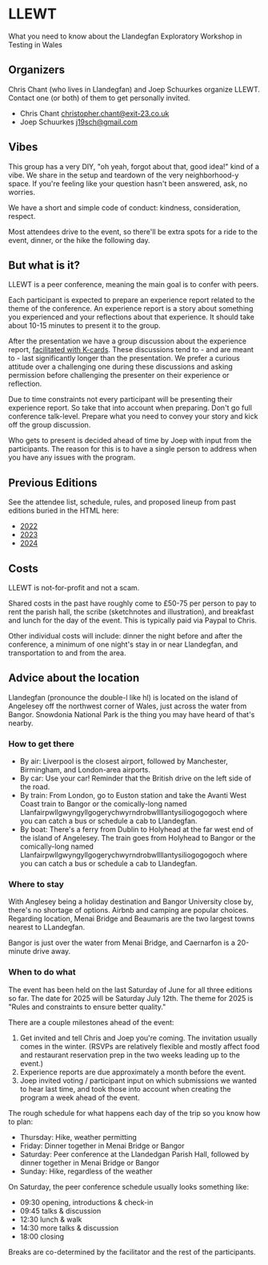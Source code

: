 # LLEWT
What you need to know about the Llandegfan Exploratory Workshop in Testing in Wales

## Organizers

Chris Chant (who lives in Llandegfan) and Joep Schuurkes organize LLEWT. Contact one (or both) of them to get personally invited. 

- Chris Chant christopher.chant@exit-23.co.uk
- Joep Schuurkes j19sch@gmail.com

## Vibes

This group has a very DIY, "oh yeah, forgot about that, good idea!" kind of a vibe. We share in the setup and teardown of the very neighborhood-y space. If you're feeling like your question hasn't been answered, ask, no worries. 

We have a short and simple code of conduct: kindness, consideration, respect.

Most attendees drive to the event, so there'll be extra spots for a ride to the event, dinner, or the hike the following day. 


## But what is it?

LLEWT is a peer conference, meaning the main goal is to confer with peers.

Each participant is expected to prepare an experience report related to the theme of the conference. An experience report is a story about something you experienced and your reflections about that experience. It should take about 10-15 minutes to present it to the group.

After the presentation we have a group discussion about the experience report, [facilitated with K-cards](https://smallsheds.garden/blog/2022/structuring-group-discussions-with-k-cards/). These discussions tend to - and are meant to - last significantly longer than the presentation. We prefer a curious attitude over a challenging one during these discussions and asking permission before challenging the presenter on their experience or reflection.

Due to time constraints not every participant will be presenting their experience report. So take that into account when preparing. Don't go full conference talk-level. Prepare what you need to convey your story and kick off the group discussion.

Who gets to present is decided ahead of time by Joep with input from the participants. The reason for this is to have a single person to address when you have any issues with the program.


## Previous Editions

See the attendee list, schedule, rules, and proposed lineup from past editions buried in the HTML here: 

- [2022](https://smallsheds.garden/slides/llewt-2022.html#/)
- [2023](https://smallsheds.garden/slides/llewt-2023.html#/)
- [2024](https://smallsheds.garden/slides/llewt-2024.html#/)

## Costs

LLEWT is not-for-profit and not a scam. 

Shared costs in the past have roughly come to £50-75 per person to pay to rent the parish hall, the scribe (sketchnotes and illustration), and breakfast and lunch for the day of the event. This is typically paid via Paypal to Chris. 

Other individual costs will include: dinner the night before and after the conference, a minimum of one night's stay in or near Llandegfan, and transportation to and from the area.

## Advice about the location

Llandegfan (pronounce the double-l like hl) is located on the island of Angelesey off the northwest corner of Wales, just across the water from Bangor. Snowdonia National Park is the thing you may have heard of that's nearby. 

### How to get there

- By air: Liverpool is the closest airport, followed by Manchester, Birmingham, and London-area airports. 
- By car: Use your car! Reminder that the British drive on the left side of the road. 
- By train: From London, go to Euston station and take the Avanti West Coast train to Bangor or the comically-long named Llanfairpwllgwyngyllgogerychwyrndrobwllllantysiliogogogoch where you can catch a bus or schedule a cab to Llandegfan. 
- By boat: There's a ferry from Dublin to Holyhead at the far west end of the island of Angelesey. The train goes from Holyhead to Bangor or the comically-long named Llanfairpwllgwyngyllgogerychwyrndrobwllllantysiliogogogoch where you can catch a bus or schedule a cab to Llandegfan. 

### Where to stay

With Anglesey being a holiday destination and Bangor University close by, there's no shortage of options. Airbnb and camping are popular choices.
Regarding location, Menai Bridge and Beaumaris are the two largest towns nearest to LLandegfan.

Bangor is just over the water from Menai Bridge, and Caernarfon is a 20-minute drive away. 

### When to do what

The event has been held on the last Saturday of June for all three editions so far. The date for 2025 will be Saturday July 12th. The theme for 2025 is "Rules and constraints to ensure better quality."

There are a couple milestones ahead of the event: 

1. Get invited and tell Chris and Joep you're coming. The invitation usually comes in the winter. (RSVPs are relatively flexible and mostly affect food and restaurant reservation prep in the two weeks leading up to the event.)
2. Experience reports are due approximately a month before the event. 
3. Joep invited voting / participant input on which submissions we wanted to hear last time, and took those into account when creating the program a week ahead of the event. 

The rough schedule for what happens each day of the trip so you know how to plan:

- Thursday: Hike, weather permitting
- Friday: Dinner together in Menai Bridge or Bangor
- Saturday: Peer conference at the Llandedgan Parish Hall, followed by dinner together in Menai Bridge or Bangor
- Sunday: Hike, regardless of the weather

On Saturday, the peer conference schedule usually looks something like: 

- 09:30 opening, introductions & check-in
- 09:45 talks & discussion
- 12:30 lunch & walk
- 14:30 more talks & discussion
- 18:00 closing

Breaks are co-determined by the facilitator and the rest of the participants. 

